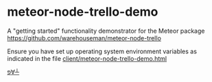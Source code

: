 # meteor-node-trello-demo
A "getting started" functionality demonstrator for the Meteor package https://github.com/warehouseman/meteor-node-trello

Ensure you have set up operating system environment variables as indicated in the file [client/meteor-node-trello-demo.html](https://github.com/warehouseman/meteor-node-trello-demo/blob/master/client/meteor-node-trello-demo.html)

[פ∀┴](https://gist.github.com/martinhbramwell/c530d1df2b44989be17b)

